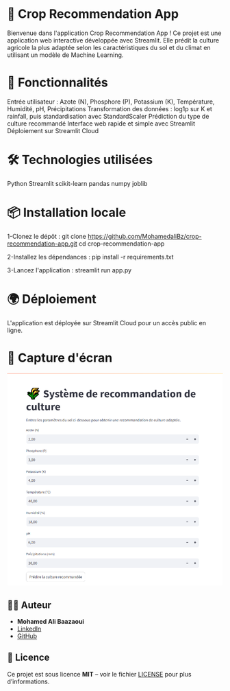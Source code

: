  # 🌾 Crop Recommendation App
Bienvenue dans l'application Crop Recommendation App !
Ce projet est une application web interactive développée avec Streamlit.
Elle prédit la culture agricole la plus adaptée selon les caractéristiques du sol et du climat en utilisant un modèle de Machine Learning.

# 🚀 Fonctionnalités
Entrée utilisateur : Azote (N), Phosphore (P), Potassium (K), Température, Humidité, pH, Précipitations
Transformation des données : log1p sur K et rainfall, puis standardisation avec StandardScaler
Prédiction du type de culture recommandé
Interface web rapide et simple avec Streamlit
Déploiement sur Streamlit Cloud

# 🛠 Technologies utilisées
Python
Streamlit
scikit-learn
pandas
numpy
joblib

# 📦 Installation locale
1-Clonez le dépôt :
git clone https://github.com/MohamedaliBz/crop-recommendation-app.git
cd crop-recommendation-app

2-Installez les dépendances :
pip install -r requirements.txt

3-Lancez l'application :
streamlit run app.py

# 🌍 Déploiement
L'application est déployée sur Streamlit Cloud pour un accès public en ligne.

# 📸 Capture d'écran
![Capture d'écran de l'application](assets/screenshot.png)

## 👨‍💻 Auteur

- **Mohamed Ali Baazaoui**
- [LinkedIn](https://www.linkedin.com/in/mohamed-ali-baazaoui-97369a217/)
- [GitHub](https://github.com/MohamedaliBz)

## 📜 Licence

Ce projet est sous licence **MIT** – voir le fichier [LICENSE](LICENSE) pour plus d’informations.
